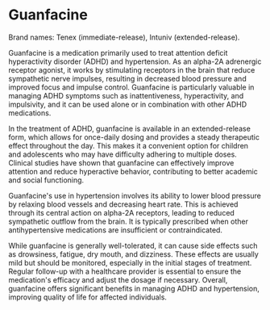 <!--
source: GPT-4o
brands: Tenex (immediate-release), Intuniv (extended-release)
treats: attention-deficit-hyperactivity-disorder hypertension
tags: medication
-->

# Guanfacine

Brand names: Tenex (immediate-release), Intuniv (extended-release).

Guanfacine is a medication primarily used to treat attention deficit hyperactivity disorder (ADHD) and hypertension. As an alpha-2A adrenergic receptor agonist, it works by stimulating receptors in the brain that reduce sympathetic nerve impulses, resulting in decreased blood pressure and improved focus and impulse control. Guanfacine is particularly valuable in managing ADHD symptoms such as inattentiveness, hyperactivity, and impulsivity, and it can be used alone or in combination with other ADHD medications.

In the treatment of ADHD, guanfacine is available in an extended-release form, which allows for once-daily dosing and provides a steady therapeutic effect throughout the day. This makes it a convenient option for children and adolescents who may have difficulty adhering to multiple doses. Clinical studies have shown that guanfacine can effectively improve attention and reduce hyperactive behavior, contributing to better academic and social functioning.

Guanfacine's use in hypertension involves its ability to lower blood pressure by relaxing blood vessels and decreasing heart rate. This is achieved through its central action on alpha-2A receptors, leading to reduced sympathetic outflow from the brain. It is typically prescribed when other antihypertensive medications are insufficient or contraindicated.

While guanfacine is generally well-tolerated, it can cause side effects such as drowsiness, fatigue, dry mouth, and dizziness. These effects are usually mild but should be monitored, especially in the initial stages of treatment. Regular follow-up with a healthcare provider is essential to ensure the medication's efficacy and adjust the dosage if necessary. Overall, guanfacine offers significant benefits in managing ADHD and hypertension, improving quality of life for affected individuals.